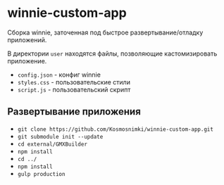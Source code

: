 # winnie-custom-app

Сборка winnie, заточенная под быстрое развертывание/отладку приложений.

В директории `user` находятся файлы, позволяющие кастомизировать приложение.
- `config.json` - конфиг winnie
- `styles.css` - пользовательские стили
- `script.js` - пользовательский скрипт

## Развертывание приложения

- `git clone https://github.com/Kosmosnimki/winnie-custom-app.git`
- `git submodule init --update`
- `cd external/GMXBuilder`
- `npm install`
- `cd ../`
- `npm install`
- `gulp production`
